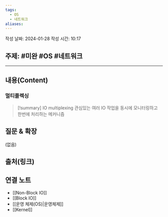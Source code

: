 ```yaml
---
tags:
  - OS
  - 네트워크
aliases:
---
```

작성 날짜: 2024-01-28
작성 시간: 10:17

## 주제: #미완 #OS #네트워크 

----
## 내용(Content)
### 멀티플렉싱
>[!summary] IO multiplexing
>관심있는 여러 IO 작업을 동시에 모니터링하고 한번에 처리하는 메커니즘

## 질문 & 확장

(없음)

## 출처(링크)


## 연결 노트
- [[Non-Block IO]]
- [[Block IO]]
- [[운영 체제(OS)|운영체제]]
- [[Kernel]]







